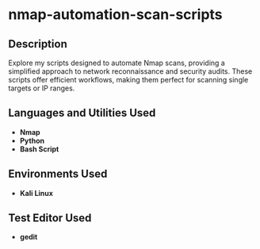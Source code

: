 # nmap-automation-scan-scripts
<h2>Description</h2>

Explore my scripts designed to automate Nmap scans, providing a simplified approach to network reconnaissance and security audits. These scripts offer efficient workflows, making them perfect for scanning single targets or IP ranges.
<h2>Languages and Utilities Used</h2>

- <b>Nmap</b> 
- <b>Python</b> 
- <b>Bash Script</b>

<h2>Environments Used </h2>

- <b>Kali Linux</b> 

<h2>Test Editor Used</h2>

- <b>gedit</b>


